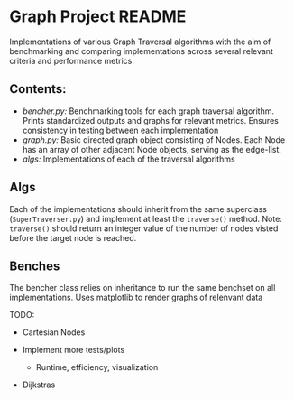 # Graph Project README

Implementations of various Graph Traversal algorithms with the aim of benchmarking and comparing implementations across several relevant criteria and performance metrics.

## Contents:

* _bencher.py:_ Benchmarking tools for each graph traversal algorithm. Prints standardized outputs and graphs for relevant metrics. Ensures consistency in testing between each implementation
* _graph.py:_ Basic directed graph object consisting of Nodes. Each Node has an array of other adjacent Node objects, serving as the edge-list.
* _*algs:*_ Implementations of each of the traversal algorithms

## Algs
Each of the implementations should inherit from the same superclass (```SuperTraverser.py```) and implement at least the ```traverse()``` method. Note: ```traverse()``` should return an integer value of the number of nodes visted before the target node is reached.

## Benches
The bencher class relies on inheritance to run the same benchset on all implementations. Uses matplotlib to render graphs of relenvant data


TODO:
- Cartesian Nodes
- Implement more tests/plots
  - Runtime, efficiency, visualization


- Dijkstras